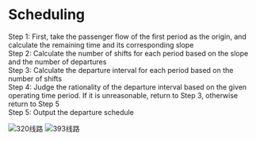 # Scheduling
Step 1: First, take the passenger flow of the first period as the origin, and calculate the remaining time and its corresponding slope  
Step 2: Calculate the number of shifts for each period based on the slope and the number of departures  
Step 3: Calculate the departure interval for each period based on the number of shifts  
Step 4: Judge the rationality of the departure interval based on the given operating time period. If it is unreasonable, return to Step 3, otherwise return to Step 5  
Step 5: Output the departure schedule

![320线路](https://user-images.githubusercontent.com/18719360/131455014-2790beea-a086-4204-9d1d-3fdb0ab1a390.png)
![393线路](https://user-images.githubusercontent.com/18719360/131455019-8407e410-73c8-4b9f-84f3-f957c235f269.png)
